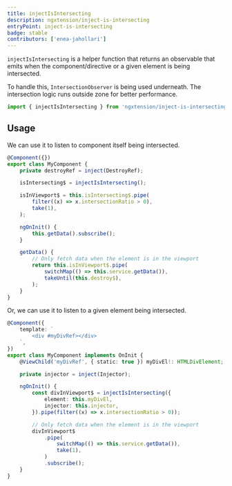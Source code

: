 ```yaml
---
title: injectIsIntersecting
description: ngxtension/inject-is-intersecting
entryPoint: inject-is-intersecting
badge: stable
contributors: ['enea-jahollari']
---
```


`injectIsIntersecting` is a helper function that returns an observable that emits when the component/directive or a given element is being intersected.

To handle this, `IntersectionObserver` is being used underneath. The intersection logic runs outside zone for better performance.

```ts
import { injectIsIntersecting } from 'ngxtension/inject-is-intersecting';
```

## Usage

We can use it to listen to component itself being intersected.

```ts
@Component({})
export class MyComponent {
	private destroyRef = inject(DestroyRef);

	isIntersecting$ = injectIsIntersecting();

	isInViewport$ = this.isIntersecting$.pipe(
		filter((x) => x.intersectionRatio > 0),
		take(1),
	);

	ngOnInit() {
		this.getData().subscribe();
	}

	getData() {
		// Only fetch data when the element is in the viewport
		return this.isInViewport$.pipe(
			switchMap(() => this.service.getData()),
			takeUntil(this.destroy$),
		);
	}
}
```

Or, we can use it to listen to a given element being intersected.

```ts
@Component({
	template: `
		<div #myDivRef></div>
	`,
})
export class MyComponent implements OnInit {
	@ViewChild('myDivRef', { static: true }) myDivEl!: HTMLDivElement;

	private injector = inject(Injector);

	ngOnInit() {
		const divInViewport$ = injectIsIntersecting({
			element: this.myDivEl,
			injector: this.injector,
		}).pipe(filter((x) => x.intersectionRatio > 0));

		// Only fetch data when the element is in the viewport
		divInViewport$
			.pipe(
				switchMap(() => this.service.getData()),
				take(1),
			)
			.subscribe();
	}
}
```
